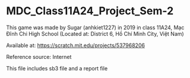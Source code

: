 # MDC_Class11A24_Project_Sem-2

This game was made by Sugar (anhkiet1227) in 2019 in class 11A24, Mạc Đĩnh Chi High School (Located at: District 6, Hồ Chí Minh City, Việt Nam)

Available at: https://scratch.mit.edu/projects/537968206

Reference source: Internet

This file includes sb3 file and a report file

